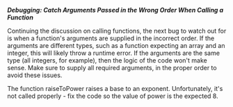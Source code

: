 ***Debugging: Catch Arguments Passed in the Wrong Order When Calling a Function***

Continuing the discussion on calling functions, the next bug to watch out for is when a function's arguments are supplied in the incorrect order. If the arguments are different types, such as a function expecting an array and an integer, this will likely throw a runtime error. If the arguments are the same type (all integers, for example), then the logic of the code won't make sense. Make sure to supply all required arguments, in the proper order to avoid these issues.


The function raiseToPower raises a base to an exponent. Unfortunately, it's not called properly - fix the code so the value of power is the expected 8.
